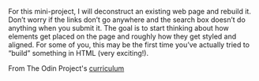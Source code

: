 For this mini-project, I will deconstruct an existing web page and rebuild it. Don’t worry if the links don’t go anywhere and the search box doesn’t do anything when you submit it. The goal is to start thinking about how elements get placed on the page and roughly how they get styled and aligned. For some of you, this may be the first time you’ve actually tried to “build” something in HTML (very exciting!).

From The Odin Project's [curriculum](http://www.theodinproject.com/courses/web-development-101/lessons/html-css)